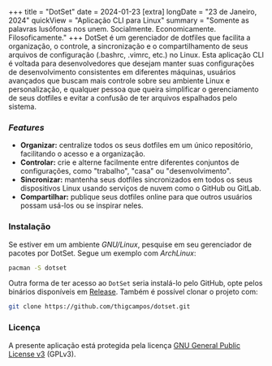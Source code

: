 +++
title = "DotSet"
date = 2024-01-23
[extra]
longDate = "23 de Janeiro, 2024"
quickView = "Aplicação CLI para Linux"
summary = "Somente as palavras lusófonas nos unem. Socialmente. Economicamente. Filosoficamente."
+++
DotSet é um gerenciador de dotfiles que facilita a organização, o controle, a sincronização e o compartilhamento de seus arquivos de configuração (.bashrc, .vimrc, etc.) no Linux. Esta aplicação CLI é voltada para desenvolvedores que desejam manter suas configurações de desenvolvimento consistentes em diferentes máquinas, usuários avançados que buscam mais controle sobre seu ambiente Linux e personalização, e qualquer pessoa que queira simplificar o gerenciamento de seus dotfiles e evitar a confusão de ter arquivos espalhados pelo sistema.

### _Features_

* **Organizar:** centralize todos os seus dotfiles em um único repositório, facilitando o acesso e a organização.
* **Controlar:** crie e alterne facilmente entre diferentes conjuntos de configurações, como "trabalho", "casa" ou "desenvolvimento".
* **Sincronizar:** mantenha seus dotfiles sincronizados em todos os seus dispositivos Linux usando serviços de nuvem como o GitHub ou GitLab.
* **Compartilhar:** publique seus dotfiles online para que outros usuários possam usá-los ou se inspirar neles.

### Instalação
Se estiver em um ambiente _GNU/Linux_, pesquise em seu gerenciador de pacotes por DotSet. Segue um exemplo com _ArchLinux_:

```sh
pacman -S dotset
```

Outra forma de ter acesso ao `DotSet` seria instalá-lo pelo GitHub, opte pelos binários disponíveis em [Release](https://github.com/thigcampos/dotset). Também é possível clonar o projeto com:

```sh
git clone https://github.com/thigcampos/dotset.git
```

### Licença
A presente aplicação está protegida pela licença [GNU General Public License v3](https://www.gnu.org/licenses/gpl-3.0.en.html) (GPLv3).